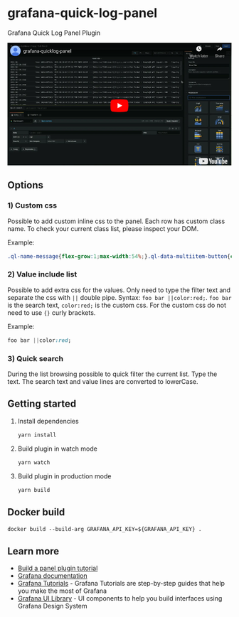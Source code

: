 # grafana-quick-log-panel
Grafana Quick Log Panel Plugin

[![grafana-quicklog-panel plugin usage video](https://github.com/ui3o/grafana-quick-log-panel/raw/main/resources/quick-log-panel-preview.png)](https://www.youtube.com/watch?v=PJylDybkHWw "grafana-quicklog-panel plugin usage video")


## Options

### 1) Custom css

Possible to add custom inline css to the panel. Each row has custom class name. To check your current class list, please inspect your DOM.

Example:

```css
.ql-name-message{flex-grow:1;max-width:54%;}.ql-data-multiitem-button{color:green !important;}
```

### 2) Value include list

Possible to add extra css for the values. Only need to type the filter text and separate the css with `||` double pipe. Syntax: `foo bar ||color:red;`. `foo bar ` is the search text, `color:red;` is the custom css. For the custom css do not need to use `{}` curly brackets.

Example:

```css
foo bar ||color:red;
```

### 3) Quick search

During the list browsing possible to quick filter the current list. Type the text. The search text and value lines are converted to lowerCase.  


## Getting started

1. Install dependencies

   ```bash
   yarn install
   ```

2. Build plugin in watch mode

   ```bash
   yarn watch
   ```

3. Build plugin in production mode

   ```bash
   yarn build
   ```
## Docker build

```shell
docker build --build-arg GRAFANA_API_KEY=${GRAFANA_API_KEY} .
```

## Learn more

- [Build a panel plugin tutorial](https://grafana.com/tutorials/build-a-panel-plugin)
- [Grafana documentation](https://grafana.com/docs/)
- [Grafana Tutorials](https://grafana.com/tutorials/) - Grafana Tutorials are step-by-step guides that help you make the most of Grafana
- [Grafana UI Library](https://developers.grafana.com/ui) - UI components to help you build interfaces using Grafana Design System
